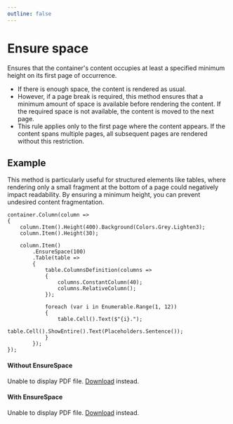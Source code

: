 ```yaml
---
outline: false
---
```



# Ensure space

Ensures that the container's content occupies at least a specified minimum height on its first page of occurrence.
- If there is enough space, the content is rendered as usual. 
- However, if a page break is required, this method ensures that a minimum amount of space is available before rendering the content. 
  If the required space is not available, the content is moved to the next page.
- This rule applies only to the first page where the content appears. 
  If the content spans multiple pages, all subsequent pages are rendered without this restriction.


## Example

This method is particularly useful for structured elements like tables, where rendering only a small fragment at the bottom of a page could negatively impact readability.
By ensuring a minimum height, you can prevent undesired content fragmentation.


```c#{7}
container.Column(column =>
{
    column.Item().Height(400).Background(Colors.Grey.Lighten3);
    column.Item().Height(30); 
    
    column.Item()
        .EnsureSpace(100)
        .Table(table =>
        {
            table.ColumnsDefinition(columns =>
            {
                columns.ConstantColumn(40);
                columns.RelativeColumn();
            });

            foreach (var i in Enumerable.Range(1, 12))
            {
                table.Cell().Text($"{i}.");
                table.Cell().ShowEntire().Text(Placeholders.Sentence());
            }
        });
});
```

#### Without EnsureSpace

<object data="/api-reference/ensure-space-disabled.pdf" type="application/pdf" class="pdf-viewer" style="height: 700px">
  <p>Unable to display PDF file. <a href="/api-reference/ensure-space-disabled.pdf">Download</a> instead.</p>
</object>

#### With EnsureSpace

<object data="/api-reference/ensure-space-enabled.pdf" type="application/pdf" class="pdf-viewer" style="height: 700px">
  <p>Unable to display PDF file. <a href="/api-reference/ensure-space-enabled.pdf">Download</a> instead.</p>
</object>